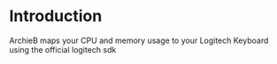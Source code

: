 # Introduction 
ArchieB maps your CPU and memory usage to your Logitech Keyboard using the official logitech sdk
